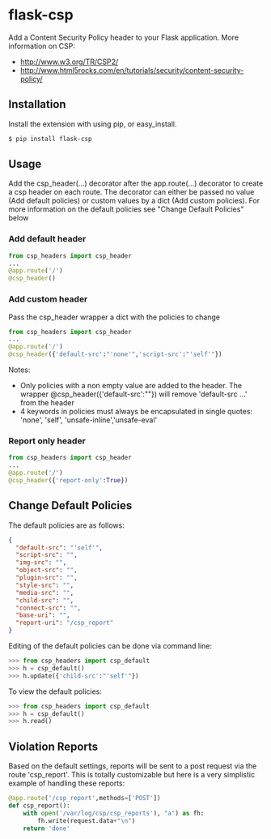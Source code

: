 # flask-csp

Add a Content Security Policy header to your Flask application.
More information on CSP:
* http://www.w3.org/TR/CSP2/
* http://www.html5rocks.com/en/tutorials/security/content-security-policy/

## Installation
Install the extension with using pip, or easy_install.
```bash
$ pip install flask-csp
```
## Usage
Add the csp_header(...) decorator after the app.route(...) decorator to create a csp header on each route. The decorator can either be passed no value (Add default policies) or custom values by a dict (Add custom policies). For more information on the default policies see "Change Default Policies" below

### Add default header
```python
from csp_headers import csp_header
...
@app.route('/')
@csp_header()
```
### Add custom header
Pass the csp_header wrapper a dict with the policies to change
```python
from csp_headers import csp_header
...
@app.route('/')
@csp_header({'default-src':"'none'",'script-src':"'self'"})
```
Notes: 
* Only policies with a non empty value are added to the header. The wrapper @csp_header({'default-src':""}) will remove 'default-src ...' from the header
* 4 keywords in policies must always be encapsulated in single quotes: 'none', 'self', 'unsafe-inline','unsafe-eval'

### Report only header
```python
from csp_headers import csp_header
...
@app.route('/')
@csp_header({'report-only':True})
```

## Change Default Policies
The default policies are as follows:
```json
{
  "default-src": "'self'",
  "script-src": "",
  "img-src": "",
  "object-src": "",
  "plugin-src": "",
  "style-src": "",
  "media-src": "",
  "child-src": "",
  "connect-src": "",
  "base-uri": "",
  "report-uri": "/csp_report"
}
```
Editing of the default policies can be done via command line:
```python
>>> from csp_headers import csp_default
>>> h = csp_default()
>>> h.update({'child-src':"'self'"})
```

To view the default policies:
```python
>>> from csp_headers import csp_default
>>> h = csp_default()
>>> h.read()
```

## Violation Reports
Based on the default settings, reports will be sent to a post request via the route 'csp_report'. This is totally customizable but here is a very simplistic example of handling these reports:
```python
@app.route('/csp_report',methods=['POST'])
def csp_report():
	with open('/var/log/csp/csp_reports'), "a") as fh:
		fh.write(request.data+"\n")
	return 'done'
```
